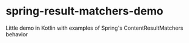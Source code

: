 # spring-result-matchers-demo
Little demo in Kotlin with examples of Spring's ContentResultMatchers behavior
